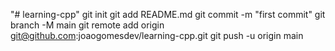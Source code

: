 "# learning-cpp"  git init git add README.md git commit -m "first commit" git branch -M main git remote add origin git@github.com:joaogomesdev/learning-cpp.git git push -u origin main
